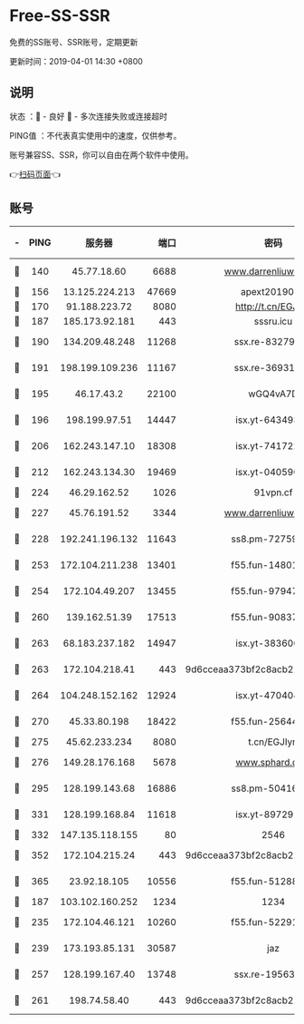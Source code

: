 # Free-SS-SSR

免费的SS账号、SSR账号，定期更新

更新时间：2019-04-01 14:30 +0800

## 说明

状态     ：🙂 - 良好 🙁 - 多次连接失败或连接超时

PING值   ：不代表真实使用中的速度，仅供参考。

账号兼容SS、SSR，你可以自由在两个软件中使用。

👉[扫码页面](https://liesauer.github.io/Free-SS-SSR/)👈

## 账号

|-|PING|服务器|端口|密码|加密方式|区域|
|:----:|:----:|:-----:|-----:|:----:|:----:|:----:|
|🙂|140|45.77.18.60|6688|www.darrenliuwei.com|aes-256-cfb|JP|
|🙂|156|13.125.224.213|47669|apext2019001|chacha20|KR|
|🙂|170|91.188.223.72|8080|http://t.cn/EGJIyrl|rc4-md5|RU|
|🙂|187|185.173.92.181|443|sssru.icu|rc4-md5|RU|
|🙂|190|134.209.48.248|11268|ssx.re-83279244|aes-256-cfb|US|
|🙂|191|198.199.109.236|11167|ssx.re-36931734|aes-256-cfb|US|
|🙂|195|46.17.43.2|22100|wGQ4vA7D|aes-256-gcm|RU|
|🙂|196|198.199.97.51|14447|isx.yt-64349334|aes-256-cfb|US|
|🙂|206|162.243.147.10|18308|isx.yt-74172244|aes-256-cfb|US|
|🙂|212|162.243.134.30|19469|isx.yt-04059009|aes-256-cfb|US|
|🙂|224|46.29.162.52|1026|91vpn.cf|rc4-md5|RU|
|🙂|227|45.76.191.52|3344|www.darrenliuwei.com|aes-256-cfb|AU|
|🙂|228|192.241.196.132|11643|ss8.pm-72759398|aes-256-cfb|US|
|🙂|253|172.104.211.238|13401|f55.fun-14801280|aes-256-cfb|US|
|🙂|254|172.104.49.207|13455|f55.fun-97947555|aes-256-cfb|SG|
|🙂|260|139.162.51.39|17513|f55.fun-90837350|aes-256-cfb|SG|
|🙂|263|68.183.237.182|14947|isx.yt-38360032|aes-256-cfb|SG|
|🙂|263|172.104.218.41|443|9d6cceaa373bf2c8acb22e60b6a58be6|aes-256-cfb|US|
|🙂|264|104.248.152.162|12924|isx.yt-47040451|aes-256-cfb|SG|
|🙂|270|45.33.80.198|18422|f55.fun-25644172|aes-256-cfb|US|
|🙂|275|45.62.233.234|8080|t.cn/EGJIyrl|rc4-md5|CA|
|🙂|276|149.28.176.168|5678|www.sphard.com|aes-256-cfb|SG|
|🙂|295|128.199.143.68|16886|ss8.pm-50416761|aes-256-cfb|SG|
|🙂|331|128.199.168.84|11618|isx.yt-89729169|aes-256-cfb|SG|
|🙂|332|147.135.118.155|80|2546|chacha20|US|
|🙂|352|172.104.215.24|443|9d6cceaa373bf2c8acb22e60b6a58be6|aes-256-cfb|US|
|🙂|365|23.92.18.105|10556|f55.fun-51288574|aes-256-cfb|US|
|🙂|187|103.102.160.252|1234|1234|rc4-md5|JP|
|🙂|235|172.104.46.121|10260|f55.fun-52291486|aes-256-cfb|SG|
|🙂|239|173.193.85.131|30587|jaz|aes-256-cfb|US|
|🙂|257|128.199.167.40|13748|ssx.re-19563702|aes-256-cfb|SG|
|🙂|261|198.74.58.40|443|9d6cceaa373bf2c8acb22e60b6a58be6|aes-256-cfb|US|
